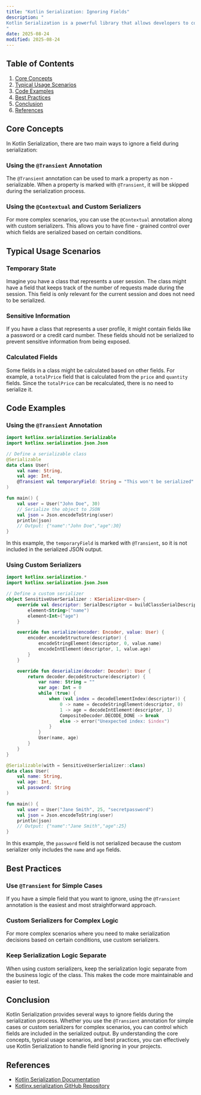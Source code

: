 ```yaml
---
title: "Kotlin Serialization: Ignoring Fields"
description: "
Kotlin Serialization is a powerful library that allows developers to convert Kotlin objects to and from various formats such as JSON, XML, and others. In many real - world scenarios, not all fields of a Kotlin class need to be serialized. For example, you might have a field that holds a temporary state, or a field that contains sensitive information that should not be exposed during serialization. This blog post will explore how to ignore fields during Kotlin serialization, covering core concepts, typical usage scenarios, and best practices.
"
date: 2025-08-24
modified: 2025-08-24
---
```


## Table of Contents
1. [Core Concepts](#core-concepts)
2. [Typical Usage Scenarios](#typical-usage-scenarios)
3. [Code Examples](#code-examples)
4. [Best Practices](#best-practices)
5. [Conclusion](#conclusion)
6. [References](#references)

## Core Concepts
In Kotlin Serialization, there are two main ways to ignore a field during serialization:

### Using the `@Transient` Annotation
The `@Transient` annotation can be used to mark a property as non - serializable. When a property is marked with `@Transient`, it will be skipped during the serialization process.

### Using the `@Contextual` and Custom Serializers
For more complex scenarios, you can use the `@Contextual` annotation along with custom serializers. This allows you to have fine - grained control over which fields are serialized based on certain conditions.

## Typical Usage Scenarios

### Temporary State
Imagine you have a class that represents a user session. The class might have a field that keeps track of the number of requests made during the session. This field is only relevant for the current session and does not need to be serialized.

### Sensitive Information
If you have a class that represents a user profile, it might contain fields like a password or a credit card number. These fields should not be serialized to prevent sensitive information from being exposed.

### Calculated Fields
Some fields in a class might be calculated based on other fields. For example, a `totalPrice` field that is calculated from the `price` and `quantity` fields. Since the `totalPrice` can be recalculated, there is no need to serialize it.

## Code Examples

### Using the `@Transient` Annotation
```kotlin
import kotlinx.serialization.Serializable
import kotlinx.serialization.json.Json

// Define a serializable class
@Serializable
data class User(
    val name: String,
    val age: Int,
    @Transient val temporaryField: String = "This won't be serialized"
)

fun main() {
    val user = User("John Doe", 30)
    // Serialize the object to JSON
    val json = Json.encodeToString(user)
    println(json) 
    // Output: {"name":"John Doe","age":30}
}
```
In this example, the `temporaryField` is marked with `@Transient`, so it is not included in the serialized JSON output.

### Using Custom Serializers
```kotlin
import kotlinx.serialization.*
import kotlinx.serialization.json.Json

// Define a custom serializer
object SensitiveUserSerializer : KSerializer<User> {
    override val descriptor: SerialDescriptor = buildClassSerialDescriptor("SensitiveUser") {
        element<String>("name")
        element<Int>("age")
    }

    override fun serialize(encoder: Encoder, value: User) {
        encoder.encodeStructure(descriptor) {
            encodeStringElement(descriptor, 0, value.name)
            encodeIntElement(descriptor, 1, value.age)
        }
    }

    override fun deserialize(decoder: Decoder): User {
        return decoder.decodeStructure(descriptor) {
            var name: String = ""
            var age: Int = 0
            while (true) {
                when (val index = decodeElementIndex(descriptor)) {
                    0 -> name = decodeStringElement(descriptor, 0)
                    1 -> age = decodeIntElement(descriptor, 1)
                    CompositeDecoder.DECODE_DONE -> break
                    else -> error("Unexpected index: $index")
                }
            }
            User(name, age)
        }
    }
}

@Serializable(with = SensitiveUserSerializer::class)
data class User(
    val name: String,
    val age: Int,
    val password: String
)

fun main() {
    val user = User("Jane Smith", 25, "secretpassword")
    val json = Json.encodeToString(user)
    println(json) 
    // Output: {"name":"Jane Smith","age":25}
}
```
In this example, the `password` field is not serialized because the custom serializer only includes the `name` and `age` fields.

## Best Practices

### Use `@Transient` for Simple Cases
If you have a simple field that you want to ignore, using the `@Transient` annotation is the easiest and most straightforward approach.

### Custom Serializers for Complex Logic
For more complex scenarios where you need to make serialization decisions based on certain conditions, use custom serializers.

### Keep Serialization Logic Separate
When using custom serializers, keep the serialization logic separate from the business logic of the class. This makes the code more maintainable and easier to test.

## Conclusion
Kotlin Serialization provides several ways to ignore fields during the serialization process. Whether you use the `@Transient` annotation for simple cases or custom serializers for complex scenarios, you can control which fields are included in the serialized output. By understanding the core concepts, typical usage scenarios, and best practices, you can effectively use Kotlin Serialization to handle field ignoring in your projects.

## References
- [Kotlin Serialization Documentation](https://kotlinlang.org/docs/serialization.html)
- [Kotlinx.serialization GitHub Repository](https://github.com/Kotlin/kotlinx.serialization)